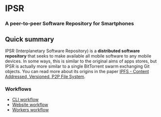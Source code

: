 # IPSR

### A peer-to-peer Software Repository for Smartphones

## Quick summary

IPSR (Interplanetary Software Repository) is a **distributed software repository** that seeks to make available all mobile software to any mobile devices. In some ways, this is similar to the original aims of apps stores, but IPSR is actually more similar to a single BitTorrent swarm exchanging Git objects. You can read more about its origins in the paper [IPFS - Content Addressed, Versioned, P2P File System](https://github.com/ipfs/ipfs/blob/master/papers/ipfs-cap2pfs/ipfs-p2p-file-system.pdf?raw=true).


### Workflows
- [CLI workflow](./src/cli/README.md)
- [Website workflow](./src/website/README.md)
- [Workers workflow](./src/workers/indexer/README.md)